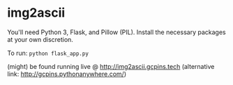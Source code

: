 # img2ascii
You'll need Python 3, Flask, and Pillow (PIL). Install the necessary packages at your own discretion.

To run:
`python flask_app.py`

(might) be found running live @ http://img2ascii.gcpins.tech 
(alternative link: http://gcpins.pythonanywhere.com/)
